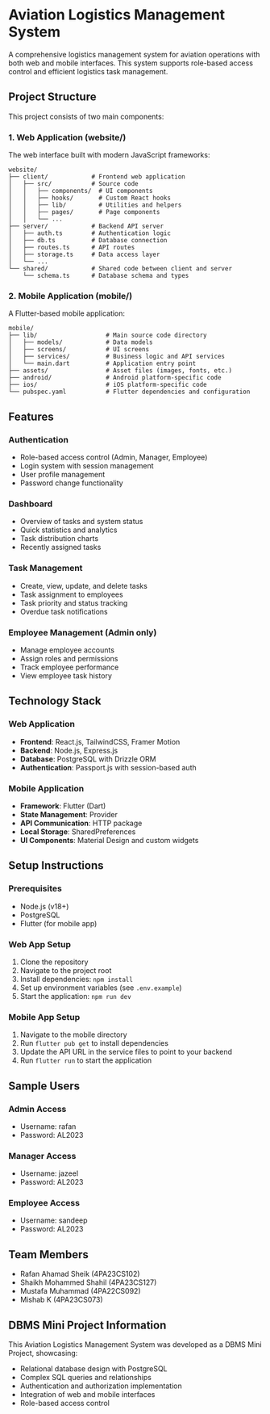 # Aviation Logistics Management System

A comprehensive logistics management system for aviation operations with both web and mobile interfaces. This system supports role-based access control and efficient logistics task management.

## Project Structure

This project consists of two main components:

### 1. Web Application (website/)

The web interface built with modern JavaScript frameworks:

```
website/
├── client/            # Frontend web application 
│   ├── src/           # Source code
│   │   ├── components/  # UI components
│   │   ├── hooks/       # Custom React hooks
│   │   ├── lib/         # Utilities and helpers
│   │   ├── pages/       # Page components
│   │   └── ...
├── server/            # Backend API server
│   ├── auth.ts        # Authentication logic
│   ├── db.ts          # Database connection
│   ├── routes.ts      # API routes
│   ├── storage.ts     # Data access layer
│   └── ...
└── shared/            # Shared code between client and server
    └── schema.ts      # Database schema and types
```

### 2. Mobile Application (mobile/)

A Flutter-based mobile application:

```
mobile/
├── lib/                   # Main source code directory
│   ├── models/            # Data models
│   ├── screens/           # UI screens
│   ├── services/          # Business logic and API services
│   └── main.dart          # Application entry point
├── assets/                # Asset files (images, fonts, etc.)
├── android/               # Android platform-specific code
├── ios/                   # iOS platform-specific code
└── pubspec.yaml           # Flutter dependencies and configuration
```

## Features

### Authentication
- Role-based access control (Admin, Manager, Employee)
- Login system with session management
- User profile management
- Password change functionality

### Dashboard
- Overview of tasks and system status
- Quick statistics and analytics
- Task distribution charts
- Recently assigned tasks

### Task Management
- Create, view, update, and delete tasks
- Task assignment to employees
- Task priority and status tracking
- Overdue task notifications

### Employee Management (Admin only)
- Manage employee accounts
- Assign roles and permissions
- Track employee performance
- View employee task history

## Technology Stack

### Web Application
- **Frontend**: React.js, TailwindCSS, Framer Motion
- **Backend**: Node.js, Express.js
- **Database**: PostgreSQL with Drizzle ORM
- **Authentication**: Passport.js with session-based auth

### Mobile Application
- **Framework**: Flutter (Dart)
- **State Management**: Provider
- **API Communication**: HTTP package
- **Local Storage**: SharedPreferences
- **UI Components**: Material Design and custom widgets

## Setup Instructions

### Prerequisites
- Node.js (v18+)
- PostgreSQL
- Flutter (for mobile app)

### Web App Setup
1. Clone the repository
2. Navigate to the project root
3. Install dependencies: `npm install`
4. Set up environment variables (see `.env.example`)
5. Start the application: `npm run dev`

### Mobile App Setup
1. Navigate to the mobile directory
2. Run `flutter pub get` to install dependencies
3. Update the API URL in the service files to point to your backend
4. Run `flutter run` to start the application

## Sample Users

### Admin Access
- Username: rafan
- Password: AL2023

### Manager Access
- Username: jazeel
- Password: AL2023

### Employee Access
- Username: sandeep
- Password: AL2023

## Team Members

- Rafan Ahamad Sheik (4PA23CS102)
- Shaikh Mohammed Shahil (4PA23CS127)
- Mustafa Muhammad (4PA22CS092)
- Mishab K (4PA23CS073)

## DBMS Mini Project Information

This Aviation Logistics Management System was developed as a DBMS Mini Project, showcasing:

- Relational database design with PostgreSQL
- Complex SQL queries and relationships
- Authentication and authorization implementation
- Integration of web and mobile interfaces
- Role-based access control
